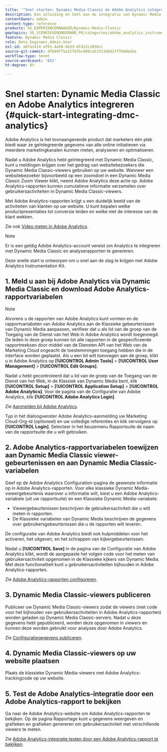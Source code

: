 ```yaml
---
title: '"Snel starten: Dynamic Media Classic en Adobe Analytics integreren"'
description: Een inleiding en Snel aan de integratie van Dynamic Media Classic en Adobe Analytics om u te helpen snel aan de slag te gaan.
contentOwner: admin
content-type: reference
products: SG_EXPERIENCEMANAGER/Dynamic-Media-Classic
geptopics: SG_SCENESEVENONDEMAND_PK/categories/adobe_analytics_instrumentation_kit
feature: Dynamic Media Classic
role: Data Engineer,Admin,User
exl-id: a8fa2414-af01-4a58-bb33-dfd12c1056cc
source-git-commit: df689ff5a127bfbc400ca5331168d1ff7bb0b42e
workflow-type: tm+mt
source-wordcount: '651'
ht-degree: 0%

---
```


# Snel starten: Dynamic Media Classic en Adobe Analytics integreren {#quick-start-integrating-dmc-analytics}

Adobe Analytics is het toonaangevende product dat marketers één plek biedt waar ze geïntegreerde gegevens van alle online initiatieven via meerdere marketingkanalen kunnen meten, analyseren en optimaliseren.

Nadat u Adobe Analytics hebt geïntegreerd met Dynamic Media Classic, kunt u meldingen krijgen over het gedrag van websitebezoekers die Dynamic Media Classic-viewers gebruiken op uw website. Wanneer een websitebezoeker bijvoorbeeld op een zoomdoel in een Dynamic Media Classic Zoom Viewer klikt, neemt Adobe Analytics deze actie op. Adobe Analytics-rapporten kunnen cumulatieve informatie verzamelen over gebruikersactiviteiten in Dynamic Media Classic-viewers.

Met Adobe Analytics-rapporten krijgt u een duidelijk beeld van de activiteiten van klanten op uw website. U kunt bepalen welke productpresentaties tot conversie leiden en welke niet de interesse van de klant wekken.

Zie ook [Video meten in Adobe Analytics](https://experienceleague.adobe.com/docs/media-analytics/using/media-overview.html).

>[!NOTE]
>
>Er is een geldig Adobe Analytics-account vereist om Analytics te integreren met Dynamic Media Classic en analyserapporten te genereren.

Deze snelle start is ontworpen om u snel aan de slag te krijgen met Adobe Analytics Instrumentation Kit.

## 1. Meld u aan bij Adobe Analytics via Dynamic Media Classic en download Adobe Analytics-rapportvariabelen

>[!NOTE]
>
>Alvorens u de rapporten van Adobe Analytics kunt vormen en de rapportvariabelen van Adobe Analytics aan de Klassieke gebeurtenissen van Dynamic Media aanpassen, verifieer dat u als lid van de groep van de Toegang van de Dienst van het Web in Adobe Analytics wordt toegevoegd. De leden in deze groep kunnen tot alle rapporten in de gespecificeerde rapportreeksen door middel van de Diensten API van het Web van de Marketing Cloud ongeacht de toestemmingen toegang hebben die in de interface worden geplaatst. Als u een lid wilt toevoegen aan de groep, klikt u in Adobe Analytics op **[!UICONTROL Admin Tools]** > **[!UICONTROL User Management]** > **[!UICONTROL Edit Groups]**.

Nadat u hebt gecontroleerd dat u lid van de groep van de Toegang van de Dienst van het Web, in de Klassiek van Dynamic Media bent, klik **[!UICONTROL Setup]** > **[!UICONTROL Application Setup]** > **[!UICONTROL Adobe Analytics]**. Voor de pagina van de Configuratie van Adobe Analytics, klik **[!UICONTROL Adobe Analytics Login]**.

Zie [Aanmelden bij Adobe Analytics](log-analytics.md#log_in_to_adobe_analytics).

Typ in het dialoogvenster Adobe Analytics-aanmelding uw Marketing Cloud-Org-id (optioneel) en uw volledige referenties en klik vervolgens op **[!UICONTROL Login]**. Selecteer in het keuzemenu Rapportsuite de naam van de rapportsuite die u wilt gebruiken.

## 2. Adobe Analytics-rapportvariabelen toewijzen aan Dynamic Media Classic viewer-gebeurtenissen en aan Dynamic Media Classic-variabelen

Geef op de Adobe Analytics Configuration-pagina de gewenste informatie op in Adobe Analytics-rapporten. Voor elke klassieke Dynamic Media-viewergebeurtenis waarover u informatie wilt, kiest u een Adobe Analytics-variabele (uit uw rapportsuite) en een Klassieke Dynamic Media-variabele.

* Viewergebeurtenissen beschrijven de gebruikersactiviteit die u wilt meten in rapporten.
* De Klassieke variabelen van Dynamic Media beschrijven de gegevens over gebruikersgebeurtenissen die u de rapporten wilt leveren.

De configuratie van Adobe Analytics biedt ook hulpmiddelen voor het activeren, het uitgeven, en het schrappen van kijkergebeurtenissen.

Nadat u **[!UICONTROL Save]** in de pagina van de Configuratie van Adobe Analytics klikt, wordt de aangepaste het volgen code voor het meten van gebruikersactiviteit opgenomen in de Klassieke kijkers van Dynamic Media. Met deze functionaliteit kunt u gebruikersactiviteiten bijhouden in Adobe Analytics-rapporten.

Zie [Adobe Analytics-rapporten configureren](configuring-analytics-reports.md#configuring_adobe_analytics_reports).

## 3. Dynamic Media Classic-viewers publiceren

Publiceer uw Dynamic Media Classic-viewers zodat de viewers (met code voor het bijhouden van gebruikersactiviteiten in Adobe Analytics-rapporten) worden geladen op Dynamic Media Classic-servers. Nadat u deze gegevens hebt gepubliceerd, worden deze opgenomen in viewers en kunnen deze worden gebruikt voor analyses door Adobe Analytics.

Zie [Configuratiegegevens publiceren](publishing-analytics-configuration-information.md#publishing_adobe_analytics_configuration_information).

## 4. Dynamic Media Classic-viewers op uw website plaatsen

Plaats de klassieke Dynamic Media-viewers met Adobe Analytics-trackingcode op uw website.

## 5. Test de Adobe Analytics-integratie door een Adobe Analytics-rapport te bekijken

Ga naar de Adobe Analytics-website om Adobe Analytics-rapporten te bekijken. Op de pagina Rapportage kunt u gegevens weergeven en grafieken en grafieken genereren om gebruikersactiviteit met verschillende viewers te meten.

Zie [Adobe Analytics-integratie testen door een Adobe Analytics-rapport te bekijken](testing-integration-viewing-analytics-report.md#testing_the_integration_by_viewing_an_adobe_analytics_report).
